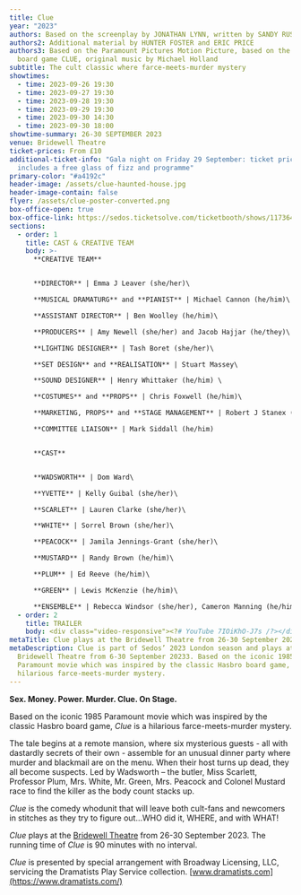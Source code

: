 ```yaml
---
title: Clue
year: "2023"
authors: Based on the screenplay by JONATHAN LYNN, written by SANDY RUSTIN
authors2: Additional material by HUNTER FOSTER and ERIC PRICE
authors3: Based on the Paramount Pictures Motion Picture, based on the Hasbro
  board game CLUE, original music by Michael Holland
subtitle: The cult classic where farce-meets-murder mystery
showtimes:
  - time: 2023-09-26 19:30
  - time: 2023-09-27 19:30
  - time: 2023-09-28 19:30
  - time: 2023-09-29 19:30
  - time: 2023-09-30 14:30
  - time: 2023-09-30 18:00
showtime-summary: 26-30 SEPTEMBER 2023
venue: Bridewell Theatre
ticket-prices: From £10
additional-ticket-info: "Gala night on Friday 29 September: ticket price
  includes a free glass of fizz and programme"
primary-color: "#a4192c"
header-image: /assets/clue-haunted-house.jpg
header-image-contain: false
flyer: /assets/clue-poster-converted.png
box-office-open: true
box-office-link: https://sedos.ticketsolve.com/ticketbooth/shows/1173645509
sections:
  - order: 1
    title: CAST & CREATIVE TEAM
    body: >-
      **CREATIVE TEAM**


      **DIRECTOR** | Emma J Leaver (she/her)\

      **MUSICAL DRAMATURG** and **PIANIST** | Michael Cannon (he/him)\

      **ASSISTANT DIRECTOR** | Ben Woolley (he/him)\

      **PRODUCERS** | Amy Newell (she/her) and Jacob Hajjar (he/they)\

      **LIGHTING DESIGNER** | Tash Boret (she/her)\

      **SET DESIGN** and **REALISATION** | Stuart Massey\

      **SOUND DESIGNER** | Henry Whittaker (he/him) \

      **COSTUMES** and **PROPS** | Chris Foxwell (he/him)\

      **MARKETING, PROPS** and **STAGE MANAGEMENT** | Robert J Stanex (he/him)\

      **COMMITTEE LIAISON** | Mark Siddall (he/him)


      **CAST**


      **WADSWORTH** | Dom Ward\

      **YVETTE** | Kelly Guibal (she/her)\

      **SCARLET** | Lauren Clarke (she/her)\

      **WHITE** | Sorrel Brown (she/her)\

      **PEACOCK** | Jamila Jennings-Grant (she/her)\

      **MUSTARD** | Randy Brown (he/him)\

      **PLUM** | Ed Reeve (he/him)\

      **GREEN** | Lewis McKenzie (he/him)\

      **ENSEMBLE** | Rebecca Windsor (she/her), Cameron Manning (he/him) and Benjamin Southgate (he/him)
  - order: 2
    title: TRAILER
    body: <div class="video-responsive"><?# YouTube 7IOiKhO-J7s /?></div>
metaTitle: Clue plays at the Bridewell Theatre from 26-30 September 2023
metaDescription: Clue is part of Sedos’ 2023 London season and plays at the
  Bridewell Theatre from 6-30 September 20233. Based on the iconic 1985
  Paramount movie which was inspired by the classic Hasbro board game, Clue is a
  hilarious farce-meets-murder mystery.
---
```

**Sex. Money. Power.
Murder.
Clue. On Stage.**

Based on the iconic 1985 Paramount movie which was inspired by the classic Hasbro board game, *Clue* is a hilarious farce-meets-murder mystery.

The tale begins at a remote mansion, where six mysterious guests - all with dastardly secrets of their own - assemble for an unusual dinner party where murder and blackmail are on the menu. When their host turns up dead, they all become suspects. Led by Wadsworth – the butler, Miss Scarlett, Professor Plum, Mrs. White, Mr. Green, Mrs. Peacock and Colonel Mustard race to find the killer as the body count stacks up.

*Clue* is the comedy whodunit that will leave both cult-fans and newcomers in stitches as they try to figure out…WHO did it, WHERE, and with WHAT!  

*Clue* plays at the [Bridewell Theatre](https://sbf.org.uk/whats-on/view/soma/) from 26-30 September 2023. The running time of *Clue* is 90 minutes with no interval. 

*Clue* is presented by special arrangement with Broadway Licensing, LLC, servicing the Dramatists Play Service collection. [www.dramatists.com](https://www.dramatists.com/)